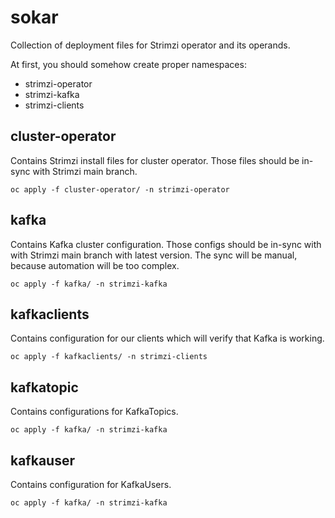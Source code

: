 # sokar
Collection of deployment files for Strimzi operator and its operands.

At first, you should somehow create proper namespaces:
- strimzi-operator
- strimzi-kafka
- strimzi-clients

## cluster-operator
Contains Strimzi install files for cluster operator. 
Those files should be in-sync with Strimzi main branch.

```oc apply -f cluster-operator/ -n strimzi-operator```

## kafka
Contains Kafka cluster configuration. 
Those configs should be in-sync with with Strimzi main branch with latest version.
The sync will be manual, because automation will be too complex.

```oc apply -f kafka/ -n strimzi-kafka```

## kafkaclients
Contains configuration for our clients which will verify that Kafka is working.

```oc apply -f kafkaclients/ -n strimzi-clients```

## kafkatopic
Contains configurations for KafkaTopics.

```oc apply -f kafka/ -n strimzi-kafka```

## kafkauser
Contains configuration for KafkaUsers.

```oc apply -f kafka/ -n strimzi-kafka```
